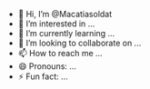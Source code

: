 - 👋 Hi, I’m @Macatiasoldat
- 👀 I’m interested in ...
- 🌱 I’m currently learning ...
- 💞️ I’m looking to collaborate on ...
- 📫 How to reach me ...
- 😄 Pronouns: ...
- ⚡ Fun fact: ...

<!---
Macatiasoldat/Macatiasoldat is a ✨ special ✨ repository because its `README.md` (this file) appears on your GitHub profile.
You can click the Preview link to take a look at your changes.
--->
